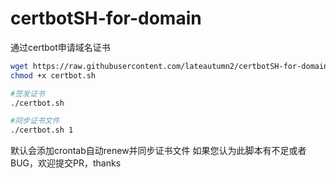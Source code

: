 # certbotSH-for-domain
通过certbot申请域名证书
``` bash
wget https://raw.githubusercontent.com/lateautumn2/certbotSH-for-domain/main/certbot.sh
chmod +x certbot.sh

#签发证书
./certbot.sh

#同步证书文件
./certbot.sh 1
```

默认会添加crontab自动renew并同步证书文件
如果您认为此脚本有不足或者BUG，欢迎提交PR，thanks
